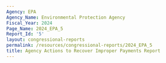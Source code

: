 ```yaml
---
Agency: EPA
Agency_Name: Environmental Protection Agency
Fiscal_Year: 2024
Page_Name: 2024_EPA_5
Report_Id: '5'
layout: congressional-reports
permalink: /resources/congressional-reports/2024_EPA_5
title: Agency Actions to Recover Improper Payments Report
---
```

